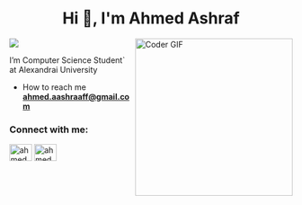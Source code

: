 <h1 align="center">Hi 👋, I'm Ahmed Ashraf</h1>
<a href="https://github.com/DenverCoder1/readme-typing-svg"><img src="https://camo.githubusercontent.com/c9d451df6491c875a1195f9c4a90c4c46bd54d6c22dfe39cbe37f6fc395d5bbc/68747470733a2f2f726561646d652d747970696e672d7376672e6865726f6b756170702e636f6d3f666f6e743d54696d652b4e65772b526f6d616e26636f6c6f723d2532334338424532352673697a653d32352663656e7465723d74727565267643656e7465723d747275652677696474683d363030266865696768743d313030266c696e65733d436f6d70757465722b536369656e63652b53747564656e743b436f6d70657469746976652b50726f6772616d6d65723b" data-canonical-src="https://readme-typing-svg.herokuapp.com?font=Time+New+Roman&amp;color=%23C8BE25&amp;size=25&amp;center=true&amp;vCenter=true&amp;width=600&amp;height=100&amp;lines=Computer+Science+Student;Competitive+Programmer;" style="max-width: 100%;"></a>
<img align="right" src="https://camo.githubusercontent.com/bdf64db7ecc488c26bedeca8dd6a4909eecb2f05b2d06698c14013fab5b4e5cf/68747470733a2f2f692e696d6775722e636f6d2f6d5649723230372e676966" alt="Coder GIF" height="280" data-canonical-src="https://i.imgur.com/mVIr207.gif" style="max-width: 100%; display: inline-block;" data-target="animated-image.originalImage">

 I’m Computer Science Student` at Alexandrai University

- How to reach me **ahmed.aashraaff@gmail.com**

<h3 align="left">Connect with me:</h3>


<p align="left">
<a href="https://www.linkedin.com/in/ahmed-ashraf-08a785251/" target="blank"><img align="center" src="https://raw.githubusercontent.com/rahuldkjain/github-profile-readme-generator/master/src/images/icons/Social/linked-in-alt.svg" alt="ahmed_ashraf" height="30" width="40" /></a>
<a href="https://codeforces.com/profile/AhmedAshraf_18" target="blank"><img align="center" src="https://raw.githubusercontent.com/rahuldkjain/github-profile-readme-generator/master/src/images/icons/Social/codeforces.svg" alt="ahmed_ashraf" height="30" width="40" /></a>
</p>
